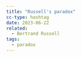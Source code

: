 ```yaml
---
title: "Russell's paradox"
cc-type: hashtag
date: 2023-06-22
related:
  - Bertrand Russell
tags:
  - paradox
---
```

